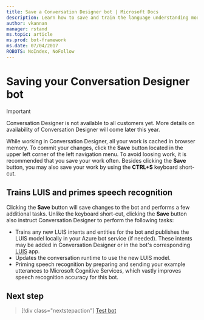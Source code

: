 ```yaml
---
title: Save a Conversation Designer bot | Microsoft Docs
description: Learn how to save and train the language understanding model and prime speech recognition in a Conversation Designer bot.
author: vkannan
manager: rstand
ms.topic: article
ms.prod: bot-framework
ms.date: 07/04/2017
ROBOTS: NoIndex, NoFollow
---
```


# Saving your Conversation Designer bot
> [!IMPORTANT]
> Conversation Designer is not available to all customers yet. More details on
> availability of Conversation Designer will come later this year.

While working in Conversation Designer, all your work is cached in browser memory. To commit your changes, click the **Save** button located in the upper left corner of the left navigation menu. To avoid loosing work, it is recommended that you save your work often. Besides clicking the **Save** button, you may also save your work by using the **CTRL+S** keyboard short-cut.

## Trains LUIS and primes speech recognition

Clicking the **Save** button will save changes to the bot and performs a few additional tasks. Unlike the keyboard short-cut, clicking the **Save** button also instruct Conversation Designer to perform the following tasks:

- Trains any new LUIS intents and entities for the bot and publishes the LUIS model locally in your Azure bot service (if needed). These intents may be added in Conversation Designer or in the bot's corresponding [LUIS](https://luis.ai) app.
- Updates the conversation runtime to use the new LUIS model.
- Priming speech recognition by preparing and sending your example utterances to Microsoft Cognitive Services, which vastly improves speech recognition accuracy for this bot.

## Next step
> [!div class="nextstepaction"]
> [Test bot](conversation-designer-debug-bot.md)
